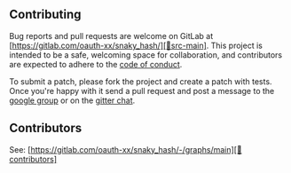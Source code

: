## Contributing

Bug reports and pull requests are welcome on GitLab at [https://gitlab.com/oauth-xx/snaky_hash/][🚎src-main]. This project is
intended to be a safe, welcoming space for collaboration, and contributors are expected to adhere to
the [code of conduct][conduct].

To submit a patch, please fork the project and create a patch with
tests. Once you're happy with it send a pull request and post a message to the
[google group][mailinglist] or on the [gitter chat][🏘chat].

## Contributors

See: [https://gitlab.com/oauth-xx/snaky_hash/-/graphs/main][🚎contributors]

[comment]: <> (Following links are used by README, CONTRIBUTING, Homepage)

[conduct]: https://gitlab.com/oauth-xx/snaky_hash/-/blob/main/CODE_OF_CONDUCT.md
[🚎contributors]: https://gitlab.com/oauth-xx/snaky_hash/-/graphs/main
[mailinglist]: http://groups.google.com/group/oauth-ruby
[🚎src-main]: https://gitlab.com/oauth-xx/snaky_hash/-/tree/main
[🏘chat]: https://gitter.im/oauth-xx/community